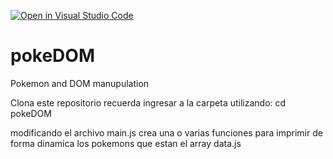 [![Open in Visual Studio Code](https://classroom.github.com/assets/open-in-vscode-c66648af7eb3fe8bc4f294546bfd86ef473780cde1dea487d3c4ff354943c9ae.svg)](https://classroom.github.com/online_ide?assignment_repo_id=7947378&assignment_repo_type=AssignmentRepo)
# pokeDOM

Pokemon and DOM manupulation

Clona este repositorio
recuerda ingresar a la carpeta utilizando: cd pokeDOM

modificando el archivo main.js crea una o varias funciones para imprimir de forma dinamica los pokemons que estan el array data.js

